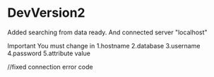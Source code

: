 # DevVersion2

Added searching from data ready.
And connected server "localhost"

Important You must change in
1.hostname
2.database
3.username
4.password
5.attribute value

//fixed connection error code
